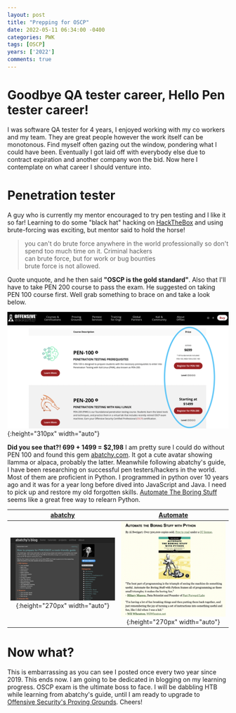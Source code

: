 ```yaml
---
layout: post
title: "Prepping for OSCP"
date: 2022-05-11 06:34:00 -0400
categories: PWK
tags: [OSCP]
years: ['2022']
comments: true
---
```


# Goodbye QA tester career, Hello Pen tester career!

I was software QA tester for 4 years, I enjoyed working with my co workers and my team. They are great people however the work itself can be monotonous. Find myself often gazing out the window, pondering what I could have been. Eventually I got laid off with everybody else due to contract expiration and another company won the bid. Now here I contemplate on what career I should venture into.


# Penetration tester

A guy who is currently my mentor encouraged to try pen testing and I like it so far! Learning to do some "black hat" hacking on [HackTheBox][HackTheBox] and using brute-forcing was exciting, but mentor said to hold the horse!

>  you can't do brute force anywhere in the world professionally so don't spend too much time on it. Criminal hackers <br>can brute force, but for work or bug bounties <br>brute force is not allowed.

Quote unquote, and he then said **"OSCP is the gold standard"**. Also that I'll have to take PEN 200 course to pass the exam. He suggested on taking PEN 100 course first. Well grab something to brace on and take a look below.

![PENCO](/public/img/PEN_Courses.png){:height="310px" width="auto"}

**Did you see that?! 699 + 1499 = $2,198** I am pretty sure I could do without PEN 100 and found this gem [abatchy.com][abatchy.com]. It got a cute avatar showing llamma or alpaca, probably the latter. Meanwhile following abatchy's guide, I have been researching on successful pen testers/hackers in the world. Most of them are proficient in Python. I programmed in python over 10 years ago and it was for a year long before dived into JavaScript and Java. I need to pick up and restore my old forgotten skills. [Automate The Boring Stuff][Automate] seems like a great free way to relearn Python. 

[abatchy][abatchy.com]  | [Automate][Automate]
:-------------------------:|:-------------------------:
![abatchy](/public/img/abatchy.png){:height="270px" width="auto"} |  ![automate](/public/img/automate.png){:height="270px" width="auto"}


# Now what?
 
This is embarrassing as you can see I posted once every two year since 2019. This ends now. I am going to be dedicated in blogging on my learning progress. OSCP exam is the ultimate boss to face. I will be dabbling HTB while learning from abatchy's guide, until I am ready to upgrade to [Offensive Security's Proving Grounds][PG Practice]. Cheers! 




[HackTheBox]:https:/www.hackthebox.com
[abatchy.com]:https://www.abatchy.com/2017/03/how-to-prepare-for-pwkoscp-noob
[Automate]:https://automatetheboringstuff.com
[PG Practice]:https://www.offensive-security.com/labs/individual/